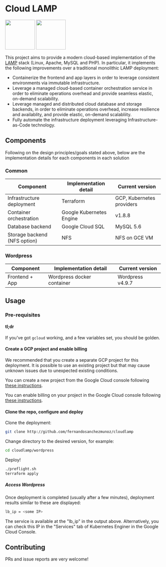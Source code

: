 # Cloud LAMP

<img src="https://cloud.google.com/_static/images/cloud/icons/favicons/onecloud/apple-icon.png" width="96"> <img src="https://www.silhouette-illust.com/wp-content/uploads/2016/06/3423-300x300.jpg" width="96">

This project aims to provide a modern cloud-based implementation of the [LAMP](https://en.wikipedia.org/wiki/LAMP) stack (Linux, Apache, MySQL and PHP). In particular, it implements the following improvements over a traditional monolithic LAMP deployment:

  - Containerize the frontend and app layers in order to leverage consistent environments via immutable infrastructure.
  - Leverage a managed cloud-based container orchestration service in order to eliminate operations overhead and provide seamless elastic, on-demand scalability.
  - Leverage managed and distributed cloud database and storage backends, in order to eliminate operations overhead, increase resilience and availablity, and provide elastic, on-demand scalabliity.
  - Fully automate the infrastructure deployment leveraging Infrastructure-as-Code technology.

## Components

Following on the design principles/goals stated above, below are the implementation details for each components in each solution

### Common
| Component | Implementation detail | Current version |
| ------ | ------ | ------ |
| Infrastructure deployment | Terraform | GCP, Kubernetes providers
| Container orchestration | Google Kubernetes Engine | v1.8.8
| Database backend | Google Cloud SQL | MySQL 5.6
| Storage backend (NFS option) | NFS | NFS on GCE VM


### Wordpress
| Component | Implementation detail | Current version |
| ------ | ------ | ------ |
| Frontend + App  | Wordpress docker container | Wordpress v4.9.7

## Usage
### Pre-requisites
#### tl;dr
If you've got `gcloud` working, and a few variables set, you should be golden.

#### Create a GCP project and enable billing
We recommended that you create a separate GCP project for this deployment. It is possible to use an existing project but that may cause unknown issues due to unexpected existing conditions.

You can create a new project from the Google Cloud console following [these instructions](https://cloud.google.com/resource-manager/docs/creating-managing-projects).

You can enable billing on your project in the Google Cloud console following [these instructions](https://cloud.google.com/billing/docs/how-to/modify-project).

#### Clone the repo, configure and deploy
Clone the deployment:
```sh
git clone http://github.com/fernandosanchezmunoz/cloudlamp
```
Change directory to the desired version, for example:
```sh
cd cloudlamp/wordpress
```
Deploy!
```sh
./preflight.sh
terraform apply
```
##### Access Wordpress
Once deployment is completed (usually after a few minutes), deployment results similar to these are displayed:
```sh
lb_ip = <some IP>
```
The service is available at the "lb_ip" in the output above. Alternatively, you can check this IP in the "Services" tab of Kubernetes Enginer in the Google Cloud Console.

## Contributing

PRs and issue reports are very welcome!
